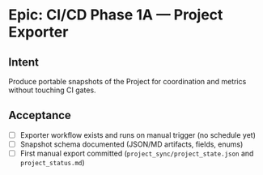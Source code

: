 <!--
title: Test-Epic: CI/CD Phase 1A — Project Exporter
labels: ["test","epic","CI/CD-phase:phase-1a"]
assigness: ["mfortin014"]
uid: test-ci-cd-phase1a-epic
children_uids: ["test-ci-cd-phase1a-workflow","test-ci-cd-phase1a-schema","test-ci-cd-phase1a-first-export"]

# Project field mappings (exact names from our Project policy):
project: <"test">
-->

# Epic: CI/CD Phase 1A — Project Exporter

## Intent

Produce portable snapshots of the Project for coordination and metrics without touching CI gates.

## Acceptance

- [ ] Exporter workflow exists and runs on manual trigger (no schedule yet)
- [ ] Snapshot schema documented (JSON/MD artifacts, fields, enums)
- [ ] First manual export committed (`project_sync/project_state.json` and `project_status.md`)
